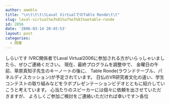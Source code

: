 ```yaml
---
author: ameblo
title: "\n\t\t\t\tLaval VirtualでのTable Ronde\t\t"
slug: laval-virtual%e3%81%a7%e3%81%aetable-ronde
id: 2856
date: '2006-03-14 20:45:53'
layout: post
categories:
  - 随筆
---
```


しらいです IVRC関係者でLaval Virtual2006に参加される方がいらっしゃいましたら、ぜひご連絡ください。 現在、最終プログラムを調整中で、 金曜日の午前、草原真知子先生のキーノートの後に、 Table Ronde(ラウンドテーブル、パネルディスカッション)が予定されています。 日仏のVR研究者文化の違い、学生コンテストの取り組みなどをラボプレゼンテーションビデオとともに紹介していこうと考えています。 心当たりのスピーカーには個々に依頼を出させていただきますが、 よろしくご参加ご検討をご連絡いただければ幸いです＞各位